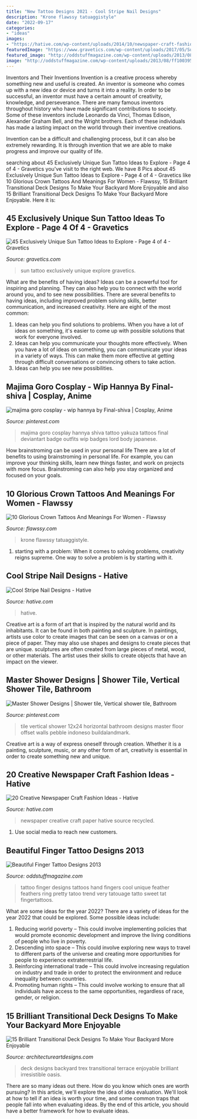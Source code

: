 ```yaml
---
title: "New Tattoo Designs 2021 - Cool Stripe Nail Designs"
description: "Krone flawssy tatuaggistyle"
date: "2022-09-17"
categories:
- "ideas"
images:
- "https://hative.com/wp-content/uploads/2014/10/newspaper-craft-fashion-ideas/14-creative-newspaper-craft-fashion-ideas.jpg"
featuredImage: "https://www.gravetics.com/wp-content/uploads/2017/05/Sun-Tattoo-Ideas.jpg"
featured_image: "http://oddstuffmagazine.com/wp-content/uploads/2013/08/ff1003950383f124002a5edff12bc09d.jpg"
image: "http://oddstuffmagazine.com/wp-content/uploads/2013/08/ff1003950383f124002a5edff12bc09d.jpg"
---
```



Inventors and Their Inventions
Invention is a creative process whereby something new and useful is created. An inventor is someone who comes up with a new idea or device and turns it into a reality. In order to be successful, an inventor must have a certain amount of creativity, knowledge, and perseverance.
There are many famous inventors throughout history who have made significant contributions to society. Some of these inventors include Leonardo da Vinci, Thomas Edison, Alexander Graham Bell, and the Wright brothers. Each of these individuals has made a lasting impact on the world through their inventive creations.

Invention can be a difficult and challenging process, but it can also be extremely rewarding. It is through invention that we are able to make progress and improve our quality of life.

	

		
searching about 45 Exclusively Unique Sun Tattoo Ideas to Explore - Page 4 of 4 - Gravetics you've visit to the right web. We have 8 Pics about 45 Exclusively Unique Sun Tattoo Ideas to Explore - Page 4 of 4 - Gravetics like 10 Glorious Crown Tattoos And Meanings For Women - Flawssy, 15 Brilliant Transitional Deck Designs To Make Your Backyard More Enjoyable and also 15 Brilliant Transitional Deck Designs To Make Your Backyard More Enjoyable. Here it is:
		
    
## 45 Exclusively Unique Sun Tattoo Ideas To Explore - Page 4 Of 4 - Gravetics

<img loading=lazy src="https://www.gravetics.com/wp-content/uploads/2017/05/Sun-Tattoo-Ideas.jpg" onerror="this.onerror=null;this.src='https://tse3.mm.bing.net/th?id=OIP.chZz6xsHMx8684StLyFmkwHaJQ&amp;pid=15.1';" alt="45 Exclusively Unique Sun Tattoo Ideas to Explore - Page 4 of 4 - Gravetics">

_Source: gravetics.com_

>sun tattoo exclusively unique explore gravetics. 

	

What are the benefits of having ideas?
Ideas can be a powerful tool for inspiring and planning. They can also help you to connect with the world around you, and to see new possibilities. There are several benefits to having ideas, including improved problem solving skills, better communication, and increased creativity. Here are eight of the most common: 
1. Ideas can help you find solutions to problems. When you have a lot of ideas on something, it's easier to come up with possible solutions that work for everyone involved.
2. Ideas can help you communicate your thoughts more effectively. When you have a lot of ideas on something, you can communicate your ideas in a variety of ways. This can make them more effective at getting through difficult conversations or convincing others to take action. 
3. Ideas can help you see new possibilities.

    
## Majima Goro Cosplay - Wip Hannya By Final-shiva | Cosplay, Anime

<img loading=lazy src="https://i.pinimg.com/736x/bf/31/f1/bf31f17ce53e9033b2b89413941ea77a.jpg" onerror="this.onerror=null;this.src='https://tse3.mm.bing.net/th?id=OIP.ZrdKs_N3o28262zfWWZpQQHaJ4&amp;pid=15.1';" alt="majima goro cosplay - wip hannya by Final-shiva | Cosplay, Anime">

_Source: pinterest.com_

>majima goro cosplay hannya shiva tattoo yakuza tattoos final deviantart badge outfits wip badges lord body japanese. 

	

How brainstroming can be used in your personal life
There are a lot of benefits to using brainstroming in personal life. For example, you can improve your thinking skills, learn new things faster, and work on projects with more focus. Brainstroming can also help you stay organized and focused on your goals.

    
## 10 Glorious Crown Tattoos And Meanings For Women - Flawssy

<img loading=lazy src="https://www.flawssy.com/wp-content/uploads/2016/06/Small-Crown-Tattoo-On-Wrist.jpg" onerror="this.onerror=null;this.src='https://tse4.mm.bing.net/th?id=OIP.dkFSXtDKJMSGlTCvoTDk7AHaJ4&amp;pid=15.1';" alt="10 Glorious Crown Tattoos And Meanings For Women - Flawssy">

_Source: flawssy.com_

>krone flawssy tatuaggistyle. 

	

1. starting with a problem: When it comes to solving problems, creativity reigns supreme. One way to solve a problem is by starting with it.

    
## Cool Stripe Nail Designs - Hative

<img loading=lazy src="http://hative.com/wp-content/uploads/2014/11/stripe-nail-designs/20-stripe-nail-designs.jpg" onerror="this.onerror=null;this.src='https://tse2.mm.bing.net/th?id=OIP.mna4A5pXSR60w9UfZ-jZjgHaLa&amp;pid=15.1';" alt="Cool Stripe Nail Designs - Hative">

_Source: hative.com_

>hative. 

	

Creative art is a form of art that is inspired by the natural world and its inhabitants. It can be found in both painting and sculpture. In paintings, artists use color to create images that can be seen on a canvas or on a piece of paper. They may also use shapes and designs to create pieces that are unique. sculptures are often created from large pieces of metal, wood, or other materials. The artist uses their skills to create objects that have an impact on the viewer.

    
## Master Shower Designs | Shower Tile, Vertical Shower Tile, Bathroom

<img loading=lazy src="https://i.pinimg.com/736x/8d/d2/f8/8dd2f8409c1a7dc60835f19ec33a4468.jpg" onerror="this.onerror=null;this.src='https://tse1.mm.bing.net/th?id=OIP.E8LpadC6sOHqVIHqlJ2BhgHaLF&amp;pid=15.1';" alt="Master Shower Designs | Shower tile, Vertical shower tile, Bathroom">

_Source: pinterest.com_

>tile vertical shower 12x24 horizontal bathroom designs master floor offset walls pebble indoneso buildalandmark. 

	

Creative art is a way of express oneself through creation. Whether it is a painting, sculpture, music, or any other form of art, creativity is essential in order to create something new and unique.

    
## 20 Creative Newspaper Craft Fashion Ideas - Hative

<img loading=lazy src="https://hative.com/wp-content/uploads/2014/10/newspaper-craft-fashion-ideas/14-creative-newspaper-craft-fashion-ideas.jpg" onerror="this.onerror=null;this.src='https://tse1.mm.bing.net/th?id=OIP.LGUML7UIRXT0iilHjTsgxQHaLH&amp;pid=15.1';" alt="20 Creative Newspaper Craft Fashion Ideas - Hative">

_Source: hative.com_

>newspaper creative craft paper hative source recycled. 

	

1. Use social media to reach new customers.

    
## Beautiful Finger Tattoo Designs 2013

<img loading=lazy src="http://oddstuffmagazine.com/wp-content/uploads/2013/08/ff1003950383f124002a5edff12bc09d.jpg" onerror="this.onerror=null;this.src='https://tse3.mm.bing.net/th?id=OIP.NBU_S_nHNVgiz0jF8wHx6QHaHK&amp;pid=15.1';" alt="Beautiful Finger Tattoo Designs 2013">

_Source: oddstuffmagazine.com_

>tattoo finger designs tattoos hand fingers cool unique feather feathers ring pretty tatoo trend very tatouage tatto sweet tat fingertattoos. 

	

What are some ideas for the year 2022?
There are a variety of ideas for the year 2022 that could be explored. Some possible ideas include: 
1. Reducing world poverty – This could involve implementing policies that would promote economic development and improve the living conditions of people who live in poverty. 
2. Descending into space – This could involve exploring new ways to travel to different parts of the universe and creating more opportunities for people to experience extraterrestrial life. 
3. Reinforcing international trade – This could involve increasing regulation on industry and trade in order to protect the environment and reduce inequality between countries. 
4. Promoting human rights – This could involve working to ensure that all individuals have access to the same opportunities, regardless of race, gender, or religion.

    
## 15 Brilliant Transitional Deck Designs To Make Your Backyard More Enjoyable

<img loading=lazy src="https://www.architectureartdesigns.com/wp-content/uploads/2015/04/15-Brilliant-Transitional-Deck-Designs-To-Make-Your-Backyard-More-Enjoyable-13.jpg" onerror="this.onerror=null;this.src='https://tse2.mm.bing.net/th?id=OIP.a0BBWW_TbIcX5_OD5ScyQAHaMB&amp;pid=15.1';" alt="15 Brilliant Transitional Deck Designs To Make Your Backyard More Enjoyable">

_Source: architectureartdesigns.com_

>deck designs backyard trex transitional terrace enjoyable brilliant irresistible oasis. 

	

There are so many ideas out there. How do you know which ones are worth pursuing? In this article, we'll explore the idea of idea evaluation. We'll look at how to tell if an idea is worth your time, and some common traps that people fall into when evaluating ideas. By the end of this article, you should have a better framework for how to evaluate ideas.

